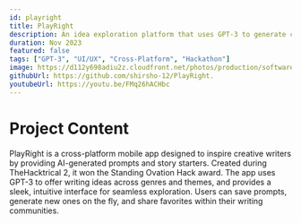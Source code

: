 ```yaml
---
id: playright
title: PlayRight
description: An idea exploration platform that uses GPT-3 to generate creative writing prompts.
duration: Nov 2023
featured: false
tags: ["GPT-3", "UI/UX", "Cross-Platform", "Hackathon"]
image: https://d112y698adiu2z.cloudfront.net/photos/production/software_photos/002/313/520/datas/gallery.jpg
githubUrl: https://github.com/shirsho-12/PlayRight.
youtubeUrl: https://youtu.be/FMq26hACHbc
---
```


# Project Content

PlayRight is a cross-platform mobile app designed to inspire creative writers by providing AI-generated prompts and story starters. Created during TheHacktrical 2, it won the Standing Ovation Hack award. The app uses GPT-3 to offer writing ideas across genres and themes, and provides a sleek, intuitive interface for seamless exploration. Users can save prompts, generate new ones on the fly, and share favorites within their writing communities.
